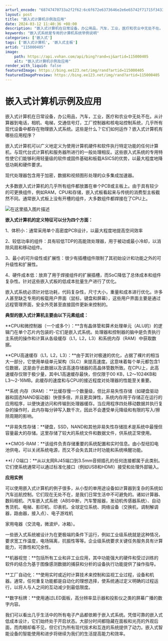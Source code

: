 ```yaml
---
arturl_encode: "68747470733a2f2f62:6c6f672e6373646e2e6e65742f71715f34333335393836342f:61727469636c652f64657461696c732f313135303030343035"
layout: post
title: "嵌入式计算机示例及应用"
date: 2024-03-12 11:40:36 +08:00
description: "嵌入式计算机在日常设备，办公用品，汽车，工业，医疗和农业中无处不在。从计算器"
keywords: "嵌入式系统是专用的计算机系统举例说明"
categories: ['嵌入式']
tags: ['嵌入式计算机', '嵌入式主板']
artid: "115000405"
image:
    path: https://api.vvhan.com/api/bing?rand=sj&artid=115000405
    alt: "嵌入式计算机示例及应用"
render_with_liquid: false
featuredImage: https://bing.ee123.net/img/rand?artid=115000405
featuredImagePreview: https://bing.ee123.net/img/rand?artid=115000405
---
```


# 嵌入式计算机示例及应用

嵌入式计算机在日常设备，办公用品，汽车，工业，医疗和农业中无处不在。从计算器到电话，相机、电梯，交通信号灯，工厂控制器和核电站控制系统，几乎所有现代设备中都存在物理嵌入式系统。这些是什么？它们如何运作？嵌入式计算机有哪些应用程序？

嵌入式计算机可以广义地定义为使用计算机硬件和软件执行特定功能的任何计算机，与现代台式计算机和服务器所进行的一般处理相反。这些嵌入式系统的专用特性使它们能够利用轻量级的软件或固件基础和板载ASICS的优势，以最大程度地降低功耗和硬件要求。

现代处理器包含用于加密，数据和视频图形处理的众多集成加速器。

大多数嵌入式计算机的几乎所有组件都放置在单个PCB或主板上。由于具有较少的可更换组件，例如RAM，CPU和存储，嵌入式板看起来与传统的消费型主板截然不同。通常嵌入式板上没有开槽的组件，大多数组件都焊接在了CPU上。

![在这里插入图片描述](https://i-blog.csdnimg.cn/blog_migrate/93666d689b921a8e3e035be0eb5183bc.png#pic_center)

**嵌入式计算机的定义特征可以分为四个方面：**

1、体积小：通常采用单个高密度PCB设计，以最大程度地提高空间效率

2、较低功率的组件：具有较低TDP的高能效处理器，用于被动或最小冷却，以消除风扇和移动组件。

3、最小的可升级性或扩展性：很少有插槽组件限制了其初始设计和功能之外的可升级性和扩展性。

4、硬件成本低：放弃了用于焊接组件的扩展插槽，而SoC降低了总体成本和组件复杂性。针对这些嵌入式板的低成本批量生产进行了优化。

嵌入式系统必须针对低功耗，代码复杂性，尺寸大小，重量和成本进行优化。许多人甚至缺乏专用的板载用户界面（鼠标，键盘和屏幕），这些用户界面主要是通过远程管理界面，安全外壳甚至直接固件更新来控制的。

**典型的嵌入式计算机主要由以下元素组成：**

**CPU和微控制器（一个或多个）：**含有晶体管和算术处理单元（ALU的）的逻辑门在单个芯片内包装的-它们是嵌入式系统。处理器和控制器的脑中是负责执行主系统的操作和计算从各级缓存（L1，L2，L3）和系统内存（RAM）中获取数据。

**CPU高速缓存（L1，L2，L3）：**由于其针对极速的优化，占据了裸片的相当大一部分，它使用单级单元架构（SLC）来提高速度。这意味着每个单元都包含1位数据，这是由于此数据以及该高速存储器的高晶体管数所致。在CPU上，此高速缓存仅限于极少量，其中L1高速缓存最快，但仅限于00 KB，L2〜1024KB和L3〜2-16MB。此缓存的速度和与CPU的接近程度对处理器的性能至关重要。

**系统 内存（RAM）：**比缓存慢一个数量级，但比非易失性存储（如硬盘驱动器和固态NAND驱动器）快很多倍，并且更具弹性，系统内存用于存储正在运行的应用程序，以便快速访问和传输到处理器缓存。当应用程序四处移动数据并执行复杂的操作时，此内存每分钟写入数千次，因此不会遭受单元降级和有限的写入/擦除周期的影响。

**非易失性存储：**硬盘，SSD，NAND和其他非易失性存储技术是系统中最慢但容量最大的存储。这里存储了较大的系统文件和数据文件，供系统正常使用。

**CMOS-RAM：**该组件负责存储重要的系统配置和实时信息。由小型纽扣电池供电，可以关闭系统电源，而又不会失去其计时功能和系统唤醒功能。

**I / O端口：**从以太网RJ45端口到3.5mm音频插孔的任何连接都属于此类别。它们使系统通常可以通过标准化接口（例如USB和HDMI）接受和处理外部输入。

**应用实例**

可以使用嵌入式计算机的例子很多，从小型的单用途设备如计算器到复杂的系统如汽车巡航控制。它们现在无处不在，是我们日常生活中不可避免的。诸如计算器、数码相机、汽车嵌入式系统（ABS中断，汽车警报器，发动机传感器系统）、自动售货机、电梯、影印机、印表机、全球定位系统、网络设备（交换机，调制解调器，路由器，接入点）、电子游戏机

家用电器（交流电，微波炉，冰箱）。

一些嵌入式系统被设计为在更极端的条件下运行，例如工业级系统就是这种情况，要求宽工作温度，电场隔离，抗振性等等。企业级系统要求关键任务服务具有计算能力，可靠性和冗余性。

**机器视觉：**包括所有工业和非工业应用，其中功能强大的硬件和受过训练的软件的结合为基于图像感测数据的捕获和分析的设备执行功能提供了操作指导。

**工厂自动化：**使用实时或近时计算技术来控制和监视工业过程，设备和机器。通常，任何重复功能都是自动化的理想选择，使系统通过定义明确的过程运行，以将人与人之间的互动减少到最低限度。

**数字标牌：**使用通过LED面板，高分辨率显示器和投影仪之类的屏幕广播的数字内容。

我们可以看出几乎生活中的所有电子产品都依赖于嵌入式系统。凭借可靠的嵌入式低成本设计，它们始终处于开启状态。大部分时间都隐藏在面板和光亮的外观后面，而肉眼却看不见，但它们为所有现代技术和互连的系统提供了动力。嵌入式智能设备的智能使用和进步将继续为我们的生活提高能力和效率。